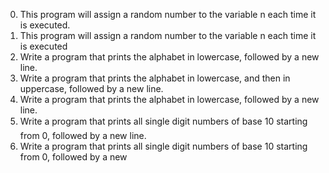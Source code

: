 0. This program will assign a random number to the variable n each time it is executed. 
1. This program will assign a random number to the variable n each time it is executed
2. Write a program that prints the alphabet in lowercase, followed by a new line.
3. Write a program that prints the alphabet in lowercase, and then in uppercase, followed by a new line.
4. Write a program that prints the alphabet in lowercase, followed by a new line.
5. Write a program that prints all single digit numbers of base 10 starting from 0, followed by a new line.
6.  Write a program that prints all single digit numbers of base 10 starting from 0, followed by a new 
